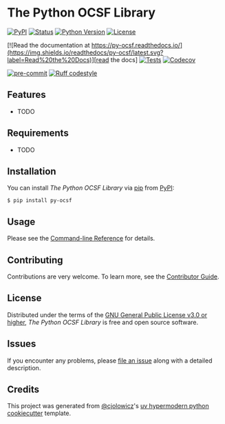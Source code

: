 # The Python OCSF Library

[![PyPI](https://img.shields.io/pypi/v/py-ocsf.svg)][pypi status]
[![Status](https://img.shields.io/pypi/status/py-ocsf.svg)][pypi status]
[![Python Version](https://img.shields.io/pypi/pyversions/py-ocsf)][pypi status]
[![License](https://img.shields.io/pypi/l/py-ocsf)][license]

[![Read the documentation at https://py-ocsf.readthedocs.io/](https://img.shields.io/readthedocs/py-ocsf/latest.svg?label=Read%20the%20Docs)][read the docs]
[![Tests](https://github.com/river-studio-net/py-ocsf/workflows/Tests/badge.svg)][tests]
[![Codecov](https://codecov.io/gh/river-studio-net/py-ocsf/branch/main/graph/badge.svg)][codecov]

[![pre-commit](https://img.shields.io/badge/pre--commit-enabled-brightgreen?logo=pre-commit&logoColor=white)][pre-commit]
[![Ruff codestyle][ruff badge]][ruff project]

[pypi status]: https://pypi.org/project/py-ocsf/
[read the docs]: https://py-ocsf.readthedocs.io/
[tests]: https://github.com/river-studio-net/py-ocsf/actions?workflow=Tests
[codecov]: https://app.codecov.io/gh/river-studio-net/py-ocsf
[pre-commit]: https://github.com/pre-commit/pre-commit
[ruff badge]: https://img.shields.io/endpoint?url=https://raw.githubusercontent.com/astral-sh/ruff/main/assets/badge/v2.json
[ruff project]: https://github.com/charliermarsh/ruff

## Features

- TODO

## Requirements

- TODO

## Installation

You can install _The Python OCSF Library_ via [pip] from [PyPI]:

```console
$ pip install py-ocsf
```

## Usage

Please see the [Command-line Reference] for details.

## Contributing

Contributions are very welcome.
To learn more, see the [Contributor Guide].

## License

Distributed under the terms of the [GNU General Public License v3.0 or higher][license],
_The Python OCSF Library_ is free and open source software.

## Issues

If you encounter any problems,
please [file an issue] along with a detailed description.

## Credits

This project was generated from [@cjolowicz]'s [uv hypermodern python cookiecutter] template.

[@cjolowicz]: https://github.com/cjolowicz
[pypi]: https://pypi.org/
[uv hypermodern python cookiecutter]: https://github.com/bosd/cookiecutter-uv-hypermodern-python
[file an issue]: https://github.com/river-studio-net/py-ocsf/issues
[pip]: https://pip.pypa.io/

<!-- github-only -->

[license]: https://github.com/river-studio-net/py-ocsf/blob/main/LICENSE
[contributor guide]: https://github.com/river-studio-net/py-ocsf/blob/main/CONTRIBUTING.md
[command-line reference]: https://py-ocsf.readthedocs.io/en/latest/usage.html

